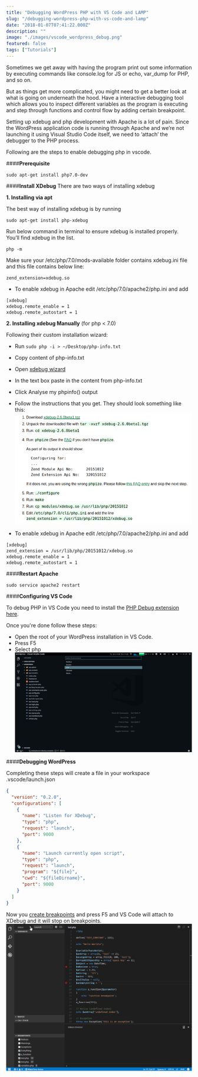```yaml
---
title: "Debugging WordPress PHP with VS Code and LAMP"
slug: "/debugging-wordpress-php-with-vs-code-and-lamp"
date: "2018-01-07T07:41:22.000Z"
description: ""
image: "./images/vscode_wordpress_debug.png"
featured: false
tags: ["Tutorials"]
---
```


Sometimes we get away with having the program print out some information by executing commands like console.log for JS or echo, var_dump for PHP, and so on.

But as things get more complicated, you might need to get a better look at what is going on underneath the hood. Have a interactive debugging tool which allows you to inspect different variables as the program is executing and step through functions and control flow by adding certain breakpoint.

Setting up xdebug and php development with Apache is a lot of pain. Since the WordPress application code is running through Apache and we’re not launching it using Visual Studio Code itself, we need to ‘attach’ the debugger to the PHP process.

Following are the steps to enable debugging php in vscode.

####**Prerequisite**

```shell
sudo apt-get install php7.0-dev
```

####**Install XDebug**
There are two ways of installing xdebug

**1. Installing via apt**

The best way of installing xdebug
is by running

```shell
sudo apt-get install php-xdebug
```

Run below command in terminal to ensure xdebug is installed properly. You’ll find xdebug in the list.

```shell
php -m
```

Make sure your /etc/php/7.0/mods-available folder contains xdebug.ini file and this file contains below line:

```shell
zend_extension=xdebug.so
```

- To enable xdebug in Apache edit /etc/php/7.0/apache2/php.ini and add

```shell
[xdebug]
xdebug.remote_enable = 1
xdebug.remote_autostart = 1
```

**2. Installing xdebug
Manually**
(for php < 7.0)

Following their custom installation wizard:

- Run `sudo php -i > ~/Desktop/php-info.txt`
- Copy content of php-info.txt
- Open [xdebug wizard](https://xdebug.org/wizard.php)
- In the text box paste in the content from php-info.txt
- Click Analyse my phpinfo() output
- Follow the instructions that you get. They should look something like this:
  ![xdebug-php-instruction](./images/xdebug_php_instruction.png)

- To enable xdebug in Apache edit /etc/php/7.0/apache2/php.ini and add

```shell
[xdebug]
zend_extension = /usr/lib/php/20151012/xdebug.so
xdebug.remote_enable = 1
xdebug.remote_autostart = 1
```

####**Restart Apache**

```shell
sudo service apache2 restart
```

####**Configuring VS Code**

To debug PHP in VS Code you need to install the [PHP Debug extension here](https://marketplace.visualstudio.com/items?itemName=felixfbecker.php-debug).

Once you're done follow these steps:

- Open the root of your WordPress installation in VS Code.
- Press F5
- Select php
  ![vscode-php-debug](./images/vscode_php_debug.png)

####**Debugging WordPress**

Completing these steps will create a file in your workspace .vscode/launch.json

```json
{
  "version": "0.2.0",
  "configurations": [
    {
      "name": "Listen for XDebug",
      "type": "php",
      "request": "launch",
      "port": 9000
    },
    {
      "name": "Launch currently open script",
      "type": "php",
      "request": "launch",
      "program": "${file}",
      "cwd": "${fileDirname}",
      "port": 9000
    }
  ]
}
```

Now you [create breakpoints](https://code.visualstudio.com/Docs/editor/debugging#_breakpoints) and press F5 and VS Code will attach to XDebug and it will stop on breakpoints.
![vscode-wordpress-debugging](./images/demo.gif)
